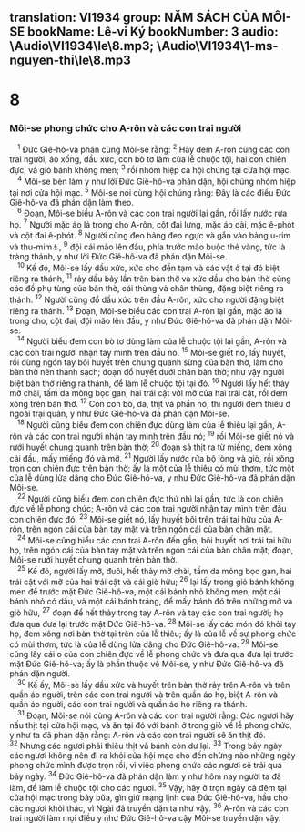translation: VI1934
group: NĂM SÁCH CỦA MÔI-SE
bookName: Lê-vi Ký 
bookNumber: 3
audio: \Audio\VI1934\le\8.mp3; \Audio\VI1934\1-ms-nguyen-thi\le\8.mp3
-------

<div class="title"><h1>8</h1><h3>Môi-se phong chức cho A-rôn và các con trai người</h3></div>
<span class="verse le_8_1"> <sup>1</sup> Đức Giê-hô-va phán cùng Môi-se rằng: </span>
<span class="verse le_8_2"><sup>2</sup> Hãy đem A-rôn cùng các con trai người, áo xống, dầu xức, con bò tơ làm của lễ chuộc tội, hai con chiên đực, và giỏ bánh không men; </span>
<span class="verse le_8_3"><sup>3</sup> rồi nhóm hiệp cả hội chúng tại cửa hội mạc. <br/></span>
<span class="verse le_8_4"> <sup>4</sup> Môi-se bèn làm y như lời Đức Giê-hô-va phán dặn, hội chúng nhóm hiệp tại nơi cửa hội mạc. </span>
<span class="verse le_8_5"><sup>5</sup> Môi-se nói cùng hội chúng rằng: Đây là các điều Đức Giê-hô-va đã phán dặn làm theo. <br/></span>
<span class="verse le_8_6"> <sup>6</sup> Đoạn, Môi-se biểu A-rôn và các con trai người lại gần, rồi lấy nước rửa họ. </span>
<span class="verse le_8_7"><sup>7</sup> Người mặc áo lá trong cho A-rôn, cột đai lưng, mặc áo dài, mặc ê-phót và cột đai ê-phót. </span>
<span class="verse le_8_8"><sup>8</sup> Người cũng đeo bảng đeo ngực và gắn vào bảng u-rim và thu-mim<a data-toggle="tooltip" data-placement="bottom" title="Hãy coi Xu 28:30">⚓</a>, </span>
<span class="verse le_8_9"><sup>9</sup> đội cái mão lên đầu, phía trước mão buộc thẻ vàng, tức là tràng thánh, y như lời Đức Giê-hô-va đã phán dặn Môi-se. <br/></span>
<span class="verse le_8_10"> <sup>10</sup> Kế đó, Môi-se lấy dầu xức, xức cho đền tạm và các vật ở tại đó biệt riêng ra thánh, </span>
<span class="verse le_8_11"><sup>11</sup> rảy dầu bảy lần trên bàn thờ và xức dầu cho bàn thờ cùng các đồ phụ tùng của bàn thờ, cái thùng và chân thùng, đặng biệt riêng ra thánh. </span>
<span class="verse le_8_12"><sup>12</sup> Người cũng đổ dầu xức trên đầu A-rôn, xức cho người đặng biệt riêng ra thánh. </span>
<span class="verse le_8_13"><sup>13</sup> Đoạn, Môi-se biểu các con trai A-rôn lại gần, mặc áo lá trong cho, cột đai, đội mão lên đầu, y như Đức Giê-hô-va đã phán dặn Môi-se. <br/></span>
<span class="verse le_8_14"> <sup>14</sup> Người biểu đem con bò tơ dùng làm của lễ chuộc tội lại gần, A-rôn và các con trai người nhận tay mình trên đầu nó. </span>
<span class="verse le_8_15"><sup>15</sup> Môi-se giết nó, lấy huyết, rồi dùng ngón tay bôi huyết trên chung quanh sừng của bàn thờ, làm cho bàn thờ nên thanh sạch; đoạn đổ huyết dưới chân bàn thờ; như vậy người biệt bàn thờ riêng ra thánh, để làm lễ chuộc tội tại đó. </span>
<span class="verse le_8_16"><sup>16</sup> Người lấy hết thảy mỡ chài, tấm da mỏng bọc gan, hai trái cật với mỡ của hai trái cật, rồi đem xông trên bàn thờ. </span>
<span class="verse le_8_17"><sup>17</sup> Còn con bò, da, thịt và phẩn nó, thì người đem thiêu ở ngoài trại quân, y như Đức Giê-hô-va đã phán dặn Môi-se. <br/></span>
<span class="verse le_8_18"> <sup>18</sup> Người cũng biểu đem con chiên đực dùng làm của lễ thiêu lại gần, A-rôn và các con trai người nhận tay mình trên đầu nó; </span>
<span class="verse le_8_19"><sup>19</sup> rồi Môi-se giết nó và rưới huyết chung quanh trên bàn thờ; </span>
<span class="verse le_8_20"><sup>20</sup> đoạn sả thịt ra từ miếng, đem xông cái đầu, mấy miếng đó và mỡ. </span>
<span class="verse le_8_21"><sup>21</sup> Người lấy nước rửa bộ lòng và giò, rồi xông trọn con chiên đực trên bàn thờ; ấy là một của lễ thiêu có mùi thơm, tức một của lễ dùng lửa dâng cho Đức Giê-hô-va, y như Đức Giê-hô-va đã phán dặn Môi-se. <br/></span>
<span class="verse le_8_22"> <sup>22</sup> Người cũng biểu đem con chiên đực thứ nhì lại gần, tức là con chiên đực về lễ phong chức; A-rôn và các con trai người nhận tay mình trên đầu con chiên đực đó. </span>
<span class="verse le_8_23"><sup>23</sup> Môi-se giết nó, lấy huyết bôi trên trái tai hữu của A-rôn, trên ngón cái của bàn tay mặt và trên ngón cái của bàn chân mặt. <br/></span>
<span class="verse le_8_24"> <sup>24</sup> Môi-se cũng biểu các con trai A-rôn đến gần, bôi huyết nơi trái tai hữu họ, trên ngón cái của bàn tay mặt và trên ngón cái của bàn chân mặt; đoạn, Môi-se rưới huyết chung quanh trên bàn thờ. <br/></span>
<span class="verse le_8_25"> <sup>25</sup> Kế đó, người lấy mỡ, đuôi, hết thảy mỡ chài, tấm da mỏng bọc gan, hai trái cật với mỡ của hai trái cật và cái giò hữu; </span>
<span class="verse le_8_26"><sup>26</sup> lại lấy trong giỏ bánh không men để trước mặt Đức Giê-hô-va, một cái bánh nhỏ không men, một cái bánh nhỏ có dầu, và một cái bánh tráng, để mấy bánh đó trên những mỡ và giò hữu, </span>
<span class="verse le_8_27"><sup>27</sup> đoạn để hết thảy trong tay A-rôn và tay các con trai người; họ đưa qua đưa lại trước mặt Đức Giê-hô-va. </span>
<span class="verse le_8_28"><sup>28</sup> Môi-se lấy các món đó khỏi tay họ, đem xông nơi bàn thờ tại trên của lễ thiêu; ấy là của lễ về sự phong chức có mùi thơm, tức là của lễ dùng lửa dâng cho Đức Giê-hô-va. </span>
<span class="verse le_8_29"><sup>29</sup> Môi-se cũng lấy cái o của con chiên đực về lễ phong chức và đưa qua đưa lại trước mặt Đức Giê-hô-va; ấy là phần thuộc về Môi-se, y như Đức Giê-hô-va đã phán dặn người. <br/></span>
<span class="verse le_8_30"> <sup>30</sup> Kế ấy, Môi-se lấy dầu xức và huyết trên bàn thờ rảy trên A-rôn và trên quần áo người, trên các con trai người và trên quần áo họ, biệt A-rôn và quần áo người, các con trai người và quần áo họ riêng ra thánh. <br/></span>
<span class="verse le_8_31"> <sup>31</sup> Đoạn, Môi-se nói cùng A-rôn và các con trai người rằng: Các ngươi hãy nấu thịt tại cửa hội mạc, và ăn tại đó với bánh ở trong giỏ về lễ phong chức, y như ta đã phán dặn rằng: A-rôn và các con trai người sẽ ăn thịt đó. </span>
<span class="verse le_8_32"><sup>32</sup> Nhưng các ngươi phải thiêu thịt và bánh còn dư lại. </span>
<span class="verse le_8_33"><sup>33</sup> Trong bảy ngày các ngươi không nên đi ra khỏi cửa hội mạc cho đến chừng nào những ngày phong chức mình được trọn rồi, vì việc phong chức các ngươi sẽ trải qua bảy ngày. </span>
<span class="verse le_8_34"><sup>34</sup> Đức Giê-hô-va đã phán dặn làm y như hôm nay người ta đã làm, để làm lễ chuộc tội cho các ngươi. </span>
<span class="verse le_8_35"><sup>35</sup> Vậy, hãy ở trọn ngày cả đêm tại cửa hội mạc trong bảy bữa, gìn giữ mạng lịnh của Đức Giê-hô-va, hầu cho các ngươi khỏi thác, vì Ngài đã truyền dặn ta như vậy. </span>
<span class="verse le_8_36"><sup>36</sup> A-rôn và các con trai người làm mọi điều y như Đức Giê-hô-va cậy Môi-se truyền dặn vậy. <br/></span>
